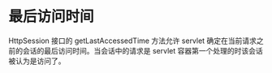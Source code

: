 最后访问时间
====

HttpSession 接口的 getLastAccessedTime 方法允许 servlet 确定在当前请求之前的会话的最后访问时间。当会话中的请求是 servlet 容器第一个处理的时该会话被认为是访问了。

